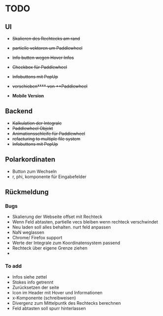 # TODO

## UI

- ~~Skalieren des Rechtecks am rand~~
- ~~partielle vektoren um Paddlewheel~~
- ~~Info butten wegen Hover Infos~~
- ~~Checkbox für Paddlewheel~~
- ~~Infobuttons mit PopUp~~
- ~~verschieben**** von **Paddlewheel~~

- **Mobile Version**

## Backend
- ~~Kalkulation der Integrale~~
- ~~Paddlewheel Objekt~~
- ~~Animationsschleife für Paddlewheel~~
- ~~refacturing to multiple file system~~
- ~~Infobuttons mit PopUp~~

## Polarkordinaten
- Button zum Wechseln 
- r, phi, komponente für Eingabefelder


## Rückmeldung

### Bugs

- Skalierung der Webseite offset mit Rechteck
- Wenn Feld abtasten, partielle vecs bleiben wenn rechteck verschwindet
- Neu laden soll alles behalten. nurt feld anpassen
- NaN weglassen
- Chrome/ Firefox support
- Werte der Integrale zum Koordinatensystem passend
- Rechteck über eigene Grenze ziehen
- 


### To add

-  Infos siehe zettel
-  Stokes info getrennt
-  Zurücksetzen der seite
-  Icon im Header mit Hover und Informationen
-  x-Komponente (schreibweisen)
-  Divergenz zum Mittelpuntk des Rechtecks berechnen
-  Feld abtasten soll spurr hinterlassen
